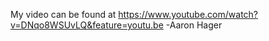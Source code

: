 My video can be found at https://www.youtube.com/watch?v=DNqo8WSUvLQ&feature=youtu.be
  -Aaron Hager
